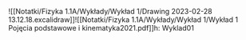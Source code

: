 ![[Notatki/Fizyka 1.1A/Wykłady/Wykład 1/Drawing 2023-02-28 13.12.18.excalidraw]]![[Notatki/Fizyka 1.1A/Wykłady/Wykład 1/Wykład 1 Pojęcia podstawowe i kinematyka2021.pdf]]h: Wyklad01
